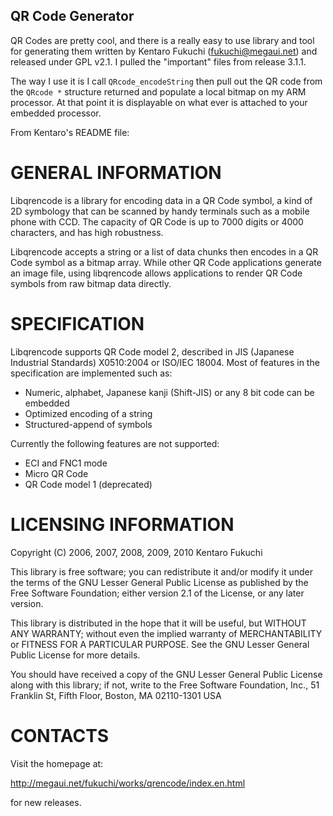 QR Code Generator
-----------------

QR Codes are pretty cool, and there is a really easy to
use library and tool for generating them written by Kentaro
Fukuchi (fukuchi@megaui.net) and released under GPL v2.1. I
pulled the "important" files from release 3.1.1.

The way I use it is I call `QRcode_encodeString` then pull
out the QR code from the `QRcode *` structure returned and
populate a local bitmap on my ARM processor. At that point
it is displayable on what ever is attached to your embedded
processor.

From Kentaro's README file:

GENERAL INFORMATION
===================

Libqrencode is a library for encoding data in a QR Code symbol, a kind of 2D
symbology that can be scanned by handy terminals such as a mobile phone with
CCD. The capacity of QR Code is up to 7000 digits or 4000 characters, and has
high robustness.

Libqrencode accepts a string or a list of data chunks then encodes in a QR Code
symbol as a bitmap array. While other QR Code applications generate an image
file, using libqrencode allows applications to render QR Code symbols from raw
bitmap data directly.

SPECIFICATION
=============
Libqrencode supports QR Code model 2, described in JIS (Japanese Industrial
Standards) X0510:2004 or ISO/IEC 18004. Most of features in the specification
are implemented such as:
- Numeric, alphabet, Japanese kanji (Shift-JIS) or any 8 bit code can be
  embedded
- Optimized encoding of a string
- Structured-append of symbols

Currently the following features are not supported:
- ECI and FNC1 mode
- Micro QR Code
- QR Code model 1 (deprecated)

LICENSING INFORMATION
=====================
Copyright (C) 2006, 2007, 2008, 2009, 2010 Kentaro Fukuchi

This library is free software; you can redistribute it and/or modify it under
the terms of the GNU Lesser General Public License as published by the Free
Software Foundation; either version 2.1 of the License, or any later version.

This library is distributed in the hope that it will be useful, but WITHOUT ANY
WARRANTY; without even the implied warranty of MERCHANTABILITY or FITNESS FOR A
PARTICULAR PURPOSE. See the GNU Lesser General Public License for more details.

You should have received a copy of the GNU Lesser General Public License along
with this library; if not, write to the Free Software Foundation, Inc., 51
Franklin St, Fifth Floor, Boston, MA 02110-1301 USA


CONTACTS
========
Visit the homepage at:

http://megaui.net/fukuchi/works/qrencode/index.en.html

for new releases.

